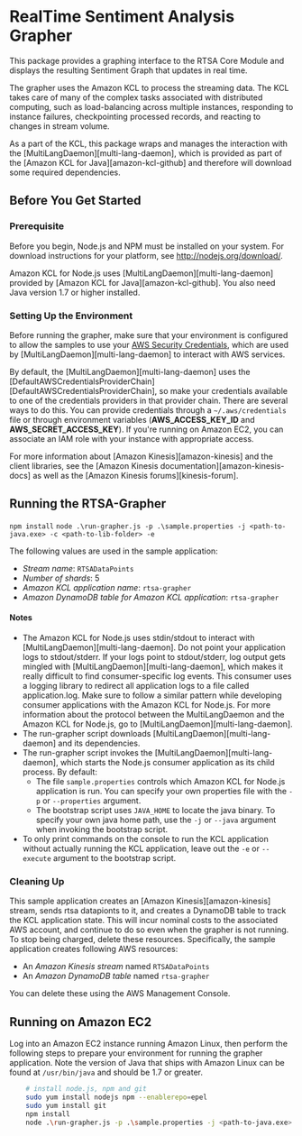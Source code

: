 # RealTime Sentiment Analysis Grapher

This package provides a graphing interface to the RTSA Core Module and displays the resulting Sentiment Graph that updates in real time.

The grapher uses the Amazon KCL to process the streaming data. The KCL takes care of many of the complex tasks associated with distributed computing, such as load-balancing across multiple instances, responding to instance failures, checkpointing processed records, and reacting to changes in stream volume.

As a part of the KCL, this package wraps and manages the interaction with the [MultiLangDaemon][multi-lang-daemon], which is provided as part of the [Amazon KCL for Java][amazon-kcl-github] and therefore will download some required dependencies.

## Before You Get Started

### Prerequisite
Before you begin, Node.js and NPM must be installed on your system. For download instructions for your platform, see http://nodejs.org/download/.

Amazon KCL for Node.js uses [MultiLangDaemon][multi-lang-daemon] provided by [Amazon KCL for Java][amazon-kcl-github]. You also need Java version 1.7 or higher installed.

### Setting Up the Environment
Before running the grapher, make sure that your environment is configured to allow the samples to use your [AWS Security Credentials](http://docs.aws.amazon.com/general/latest/gr/aws-security-credentials.html), which are used by [MultiLangDaemon][multi-lang-daemon] to interact with AWS services.

By default, the [MultiLangDaemon][multi-lang-daemon] uses the [DefaultAWSCredentialsProviderChain][DefaultAWSCredentialsProviderChain], so make your credentials available to one of the credentials providers in that provider chain. There are several ways to do this. You can provide credentials through a `~/.aws/credentials` file or through environment variables (**AWS\_ACCESS\_KEY\_ID** and **AWS\_SECRET\_ACCESS\_KEY**). If you're running on Amazon EC2, you can associate an IAM role with your instance with appropriate access.

For more information about [Amazon Kinesis][amazon-kinesis] and the client libraries, see the
[Amazon Kinesis documentation][amazon-kinesis-docs] as well as the [Amazon Kinesis forums][kinesis-forum].

## Running the RTSA-Grapher

`npm install`
`node .\run-grapher.js -p .\sample.properties -j <path-to-java.exe> -c <path-to-lib-folder> -e`

The following values are used in the sample application:

* *Stream name*: `RTSADataPoints`
* *Number of shards*: 5
* *Amazon KCL application name*: `rtsa-grapher`
* *Amazon DynamoDB table for Amazon KCL application*: `rtsa-grapher`

#### Notes
* The Amazon KCL for Node.js uses stdin/stdout to interact with [MultiLangDaemon][multi-lang-daemon]. Do not point your application logs to stdout/stderr. If your logs point to stdout/stderr, log output gets mingled with [MultiLangDaemon][multi-lang-daemon], which makes it really difficult to find consumer-specific log events. This consumer uses a logging library to redirect all application logs to a file called application.log. Make sure to follow a similar pattern while developing consumer applications with the Amazon KCL for Node.js. For more information about the protocol between the MultiLangDaemon and the Amazon KCL for Node.js, go to [MultiLangDaemon][multi-lang-daemon].
* The run-grapher script downloads [MultiLangDaemon][multi-lang-daemon] and its dependencies.
* The run-grapher script invokes the [MultiLangDaemon][multi-lang-daemon], which starts the Node.js consumer application as its child process. By default:
  * The file `sample.properties` controls which Amazon KCL for Node.js application is run. You can specify your own properties file with the `-p` or `--properties` argument.
  * The bootstrap script uses `JAVA_HOME` to locate the java binary. To specify your own java home path, use the `-j` or `--java` argument when invoking the bootstrap script.
* To only print commands on the console to run the KCL application without actually running the KCL application, leave out the `-e` or `--execute` argument to the bootstrap script.

### Cleaning Up
This sample application creates an [Amazon Kinesis][amazon-kinesis] stream, sends rtsa datapionts to it, and creates a DynamoDB table to track the KCL application state. This will incur nominal costs to the associated AWS account, and continue to do so even when the grapher is not running. To stop being charged, delete these resources. Specifically, the sample application creates following AWS resources:

* An *Amazon Kinesis stream* named `RTSADataPoints`
* An *Amazon DynamoDB table* named `rtsa-grapher`

You can delete these using the AWS Management Console.

## Running on Amazon EC2
Log into an Amazon EC2 instance running Amazon Linux, then perform the following steps to prepare your environment for running the grapher application. Note the version of Java that ships with Amazon Linux can be found at `/usr/bin/java` and should be 1.7 or greater.

```sh
    # install node.js, npm and git
    sudo yum install nodejs npm --enablerepo=epel
    sudo yum install git
    npm install
    node .\run-grapher.js -p .\sample.properties -j <path-to-java.exe> -c <path-to-lib-folder> -e
```
